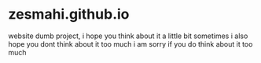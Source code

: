 # zesmahi.github.io
website
dumb project, i hope you think about it a little bit sometimes
i also hope you dont think about it too much
i am sorry if you do think about it too much
